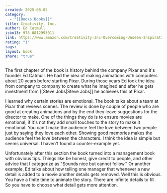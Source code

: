 ```yaml
---
created: 2025-08-05
category:
  - "[[Books|Books]]"
title: Creativity, Inc.
author: Ed Catmull
isbn13: 978-0812993011
link: https://www.amazon.com/Creativity-Inc-Overcoming-Unseen-Inspiration/dp/0812993012
rating: "1"
tags:
layout: book
share: "true"
---
```

The first chapter of the book is history behind the company Pixar and it's founder Ed Catmull.
He had the idea of making animations with computers about 20 years before starting Pixar.
During those years Ed took the idea from company to company to create what he imagined and after he gets investment from [[Steve Jobs|Steve Jobs]] he achieves this at Pixar.

I learned why certain stories are emotional. The book talks about a team at Pixar that reviews scenes.
The review is done by couple of people who are good at creating animations and by the end they leave suggestions for the director to make.
One of the things they do is to ensure movies are emotional, if it's not they add small touches to the story to make it emotional.
You can't make the audience feel the love between two people just by saying they love each other. Showing good memories makes the audience feel the love between the characters.
I think the idea is simple but seems universal. I haven't found a counter-example yet.


Unfortunately after this section the book turned into a management book with obvious tips.
Things like be honest, give credit to people, and other advice that I categorize as "Sounds nice but cannot follow."
Or another example, Ed talks about how telling one manager that whenever a new detail is added to a movie another details gets removed. Well this is obvious. You have a finite time to animate the story. There are infinite details to fill. So you have to choose what detail gets more attention.